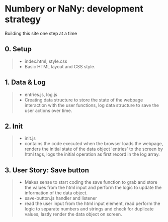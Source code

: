 # Numbery or NaNy: development strategy

Building this site one step at a time

## 0. Setup

> * index.html, style.css
> * Basic HTML layout and CSS style.

## 1. Data & Log

> * entries.js, log.js
> * Creating data structure to store the state of the webpage interaction with the user functions, log data structure to save the user actions over time.

## 2. Init

> * init.js
> * contains the code executed when the browser loads the webpage, renders the initial state of the data object 'entries' to the screen by html tags, logs the initial operation as first record in the log array.

## 3. User Story: Save button

> * Makes sense to start coding the save function to grab and store the values from the html input and perform the logic to update the information of the data object.
> * save-button.js handler and listener
> * read the user input from the html input element, read perform the logic to separate numbers and strings and check for duplicate values, lastly render the data object on screen.